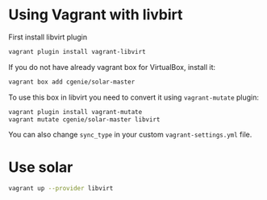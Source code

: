# Using Vagrant with livbirt

First install libvirt plugin

```bash
vagrant plugin install vagrant-libvirt
```

If you do not have already vagrant box for VirtualBox, install it:

```bash
vagrant box add cgenie/solar-master
```

To use this box in libvirt you need to convert it using `vagrant-mutate` plugin:

```bash
vagrant plugin install vagrant-mutate
vagrant mutate cgenie/solar-master libvirt
```

You can also change `sync_type` in your custom `vagrant-settings.yml` file.

# Use solar

``` bash
vagrant up --provider libvirt
```
